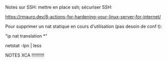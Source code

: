 
Notes sur SSH: mettre en place ssh; sécuriser SSH: 

https://rmauro.dev/8-actions-for-hardening-your-linux-server-for-internet/


Pour supprimer un nat statique en cours d'utilisation (pas desoin de conf t):

"ip nat translation *"
 
 
 netstat -lpn | less


NOTES XCA !!!!!!!!!!


